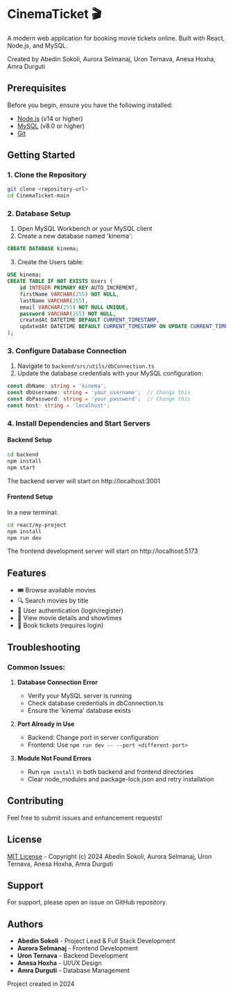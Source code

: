 # CinemaTicket 🎬

A modern web application for booking movie tickets online. Built with React, Node.js, and MySQL.

Created by Abedin Sokoli, Aurora Selmanaj, Uron Ternava, Anesa Hoxha, Amra Durguti

## Prerequisites

Before you begin, ensure you have the following installed:
- [Node.js](https://nodejs.org/) (v14 or higher)
- [MySQL](https://www.mysql.com/) (v8.0 or higher)
- [Git](https://git-scm.com/)

## Getting Started

### 1. Clone the Repository
```bash
git clone <repository-url>
cd CinemaTicket-main
```

### 2. Database Setup
1. Open MySQL Workbench or your MySQL client
2. Create a new database named 'kinema':
```sql
CREATE DATABASE kinema;
```
3. Create the Users table:
```sql
USE kinema;
CREATE TABLE IF NOT EXISTS Users (
    id INTEGER PRIMARY KEY AUTO_INCREMENT,
    firstName VARCHAR(255) NOT NULL,
    lastName VARCHAR(255),
    email VARCHAR(255) NOT NULL UNIQUE,
    password VARCHAR(255) NOT NULL,
    createdAt DATETIME DEFAULT CURRENT_TIMESTAMP,
    updatedAt DATETIME DEFAULT CURRENT_TIMESTAMP ON UPDATE CURRENT_TIMESTAMP
);
```

### 3. Configure Database Connection
1. Navigate to `backend/src/utils/dbConnection.ts`
2. Update the database credentials with your MySQL configuration:
```typescript
const dbName: string = 'kinema';
const dbUsername: string = 'your_username';  // Change this
const dbPassword: string = 'your_password';  // Change this
const host: string = 'localhost';
```

### 4. Install Dependencies and Start Servers

#### Backend Setup
```bash
cd backend
npm install
npm start
```
The backend server will start on http://localhost:3001

#### Frontend Setup
In a new terminal:
```bash
cd react/my-project
npm install
npm run dev
```
The frontend development server will start on http://localhost:5173

## Features
- 🎟️ Browse available movies
- 🔍 Search movies by title
- 👤 User authentication (login/register)
- 🎫 View movie details and showtimes
- 📝 Book tickets (requires login)

## Troubleshooting

### Common Issues:
1. **Database Connection Error**
   - Verify your MySQL server is running
   - Check database credentials in dbConnection.ts
   - Ensure the 'kinema' database exists

2. **Port Already in Use**
   - Backend: Change port in server configuration
   - Frontend: Use `npm run dev -- --port <different-port>`

3. **Module Not Found Errors**
   - Run `npm install` in both backend and frontend directories
   - Clear node_modules and package-lock.json and retry installation

## Contributing
Feel free to submit issues and enhancement requests!

## License
[MIT License](LICENSE) - Copyright (c) 2024 Abedin Sokoli, Aurora Selmanaj, Uron Ternava, Anesa Hoxha, Amra Durguti

## Support
For support, please open an issue on GitHub repository.

## Authors
- **Abedin Sokoli** - Project Lead & Full Stack Development
- **Aurora Selmanaj** - Frontend Development
- **Uron Ternava** - Backend Development
- **Anesa Hoxha** - UI/UX Design
- **Amra Durguti** - Database Management

Project created in 2024



